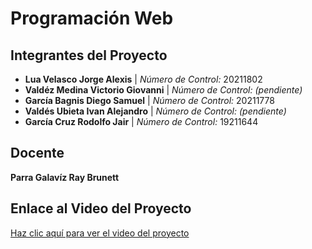 # Programación Web

## Integrantes del Proyecto
- **Lua Velasco Jorge Alexis** | *Número de Control:* 20211802  
- **Valdéz Medina Victorio Giovanni** | *Número de Control:* *(pendiente)*  
- **García Bagnis Diego Samuel** | *Número de Control:* 20211778  
- **Valdés Ubieta Ivan Alejandro** | *Número de Control:* *(pendiente)*  
- **García Cruz Rodolfo Jair** | *Número de Control:* 19211644  

## Docente
**Parra Galavíz Ray Brunett**

## Enlace al Video del Proyecto
[Haz clic aquí para ver el video del proyecto](https://drive.google.com/file/d/1ZZNxs9QYwmv1iCapOUjBoNzZr6J6dyov/view?usp=sharing)
